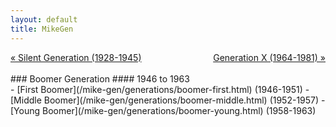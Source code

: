```yaml
---
layout: default
title: MikeGen
---
```

<div style="overflow: hidden"><a href="/mike-gen/generations/silent.html" class="previous" style="float: left !important">&laquo; Silent Generation (1928-1945)</a><a href="/mike-gen/generations/genx.html" class="next" style="float: right !important">Generation X (1964-1981) &raquo;</a></div>
<br>
### Boomer Generation
#### 1946 to 1963
<br>
- [First Boomer](/mike-gen/generations/boomer-first.html) (1946-1951)
- [Middle Boomer](/mike-gen/generations/boomer-middle.html) (1952-1957)
- [Young Boomer](/mike-gen/generations/boomer-young.html) (1958-1963)
